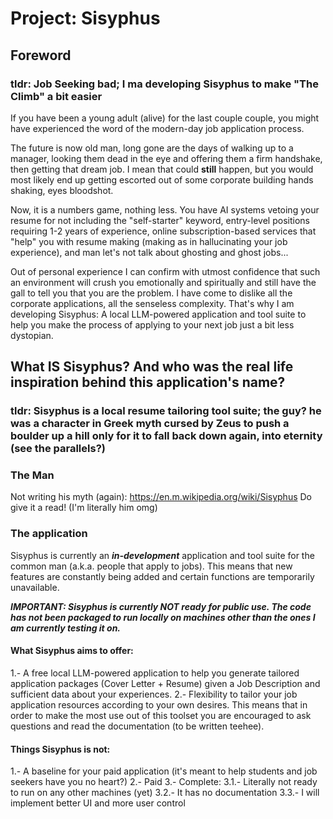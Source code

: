 # Project: Sisyphus

## Foreword

### tldr: Job Seeking bad; I ma developing Sisyphus to make "The Climb" a bit easier

If you have been a young adult (alive) for the last couple couple, you might have experienced the word of the modern-day job application process.

The future is now old man, long gone are the days of walking up to a manager, looking them dead in the eye and offering them a firm handshake, then getting that dream job. I mean that could **still** happen, but you would most likely end up getting escorted out of some corporate building hands shaking, eyes bloodshot.

Now, it is a numbers game, nothing less. You have AI systems vetoing your resume for not including the "self-starter" keyword, entry-level positions requiring 1-2 years of experience, online subscription-based services that "help" you with resume making (making as in hallucinating your job experience), and man let's not talk about ghosting and ghost jobs...

Out of personal experience I can confirm with utmost confidence that such an environment will crush you emotionally and spiritually and still have the gall to tell you that you are the problem. I have come to dislike all the corporate applications, all the senseless complexity. That's why I am developing Sisyphus: A local LLM-powered application and tool suite to help you make the process of applying to your next job just a bit less dystopian.

## What **IS** Sisyphus? And who was the real life inspiration behind this application's name?

### tldr: Sisyphus is a local resume tailoring tool suite; the guy? he was a character in Greek myth cursed by Zeus to push a boulder up a hill only for it to fall back down again, into eternity (see the parallels?)

### The Man
Not writing his myth (again): https://en.m.wikipedia.org/wiki/Sisyphus
Do give it a read! (I'm literally him omg)

### The application
Sisyphus is currently an ***in-development*** application and tool suite for the common man (a.k.a. people that apply to jobs). This means that new features are constantly being added and certain functions are temporarily unavailable.

***IMPORTANT: Sisyphus is currently NOT ready for public use. The code has not been packaged to run locally on machines other than the ones I am currently testing it on.***

#### What Sisyphus aims to offer: 

1.- A free local LLM-powered application to help you generate tailored application packages (Cover Letter + Resume) given a Job Description and sufficient data about your experiences.
2.- Flexibility to tailor your job application resources according to your own desires. This means that in order to make the most use out of this toolset you are encouraged to ask questions and read the documentation (to be written teehee).

#### Things Sisyphus is not:

1.- A baseline for your paid application (it's meant to help students and job seekers have you no heart?)
2.- Paid
3.- Complete:
    3.1.- Literally not ready to run on any other machines (yet)
    3.2.- It has no documentation 
    3.3.- I will implement better UI and more user control









